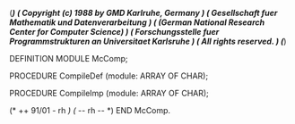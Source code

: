(******************************************************************************)
(* Copyright (c) 1988 by GMD Karlruhe, Germany				      *)
(* Gesellschaft fuer Mathematik und Datenverarbeitung			      *)
(* (German National Research Center for Computer Science)		      *)
(* Forschungsstelle fuer Programmstrukturen an Universitaet Karlsruhe	      *)
(* All rights reserved.							      *)
(******************************************************************************)

DEFINITION MODULE McComp;

   PROCEDURE CompileDef (module: ARRAY OF CHAR);

   PROCEDURE CompileImp (module: ARRAY OF CHAR);

(* ++ 91/01 - rh *)
(* -- rh -- *)
END McComp.
